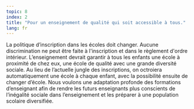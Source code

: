 ```yaml
---
topic: 8
index: 2
title: "Pour un enseignement de qualité qui soit accessible à tous."
lang: fr
---
```

La politique d’inscription dans les écoles doit changer. Aucune discrimination
ne peut être faite à l'inscription et dans le règlement d'ordre intérieur.
L’enseignement devrait garantir à tous les enfants une école à proximité de
chez eux, une école de qualité avec une grande diversité sociale. Au lieu de
l’actuelle jungle des inscriptions, on octroiera automatiquement une école à
chaque enfant, avec la possibilité ensuite de changer d’école. Nous voulons
une adaptation profonde des formations d’enseignant afin de rendre les futurs
enseignants plus conscients de l’inégalité sociale dans l’enseignement et les
préparer à une population scolaire diversifiée.
